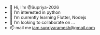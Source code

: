 - 👋 Hi, I’m @Supriya-2026
- 👀 I’m interested in python
- 🌱 I’m currently learning Flutter, Nodejs
- 💞️ I’m looking to collaborate on ...
- 📫 mail me iam.supriyaramesh@gmail.com   

<!---
Supriya-2026/Supriya-2026 is a ✨ special ✨ repository because its `README.md` (this file) appears on your GitHub profile.
You can click the Preview link to take a look at your changes.  
--->
